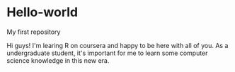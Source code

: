 # Hello-world
My first repository

Hi guys! I'm learing R on coursera and happy to be here with all of you.
As a undergraduate student, it's important for me to learn some computer science knowledge in this new era.
